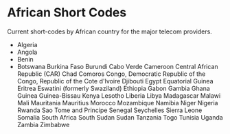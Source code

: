 # African Short Codes
Current short-codes by African country for the major telecom providers.



- Algeria
- Angola
- Benin
- Botswana
Burkina Faso
Burundi
Cabo Verde
Cameroon
Central African Republic (CAR)
Chad
Comoros
Congo, Democratic Republic of the
Congo, Republic of the
Cote d'Ivoire
Djibouti
Egypt
Equatorial Guinea
Eritrea
Eswatini (formerly Swaziland)
Ethiopia
Gabon
Gambia
Ghana
Guinea
Guinea-Bissau
Kenya
Lesotho
Liberia
Libya
Madagascar
Malawi
Mali
Mauritania
Mauritius
Morocco
Mozambique
Namibia
Niger
Nigeria
Rwanda
Sao Tome and Principe
Senegal
Seychelles
Sierra Leone
Somalia
South Africa
South Sudan
Sudan
Tanzania
Togo
Tunisia
Uganda
Zambia
Zimbabwe

